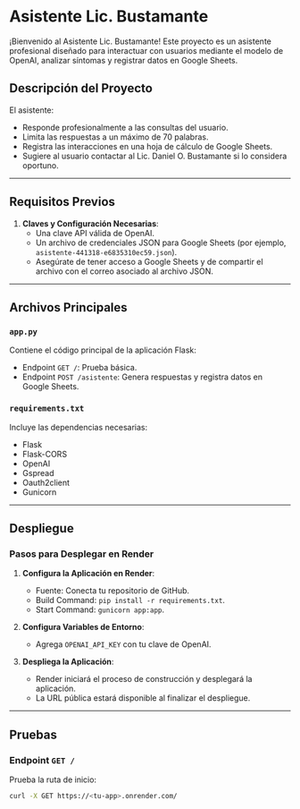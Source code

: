 # Asistente Lic. Bustamante

¡Bienvenido al Asistente Lic. Bustamante! Este proyecto es un asistente profesional diseñado para interactuar con usuarios mediante el modelo de OpenAI, analizar síntomas y registrar datos en Google Sheets.

## Descripción del Proyecto

El asistente:
- Responde profesionalmente a las consultas del usuario.
- Limita las respuestas a un máximo de 70 palabras.
- Registra las interacciones en una hoja de cálculo de Google Sheets.
- Sugiere al usuario contactar al Lic. Daniel O. Bustamante si lo considera oportuno.

---

## Requisitos Previos

1. **Claves y Configuración Necesarias**:
   - Una clave API válida de OpenAI.
   - Un archivo de credenciales JSON para Google Sheets (por ejemplo, `asistente-441318-e6835310ec59.json`).
   - Asegúrate de tener acceso a Google Sheets y de compartir el archivo con el correo asociado al archivo JSON.

---

## Archivos Principales

### `app.py`
Contiene el código principal de la aplicación Flask:
- Endpoint `GET /`: Prueba básica.
- Endpoint `POST /asistente`: Genera respuestas y registra datos en Google Sheets.

### `requirements.txt`
Incluye las dependencias necesarias:
- Flask
- Flask-CORS
- OpenAI
- Gspread
- Oauth2client
- Gunicorn

---

## Despliegue

### Pasos para Desplegar en Render

1. **Configura la Aplicación en Render**:
   - Fuente: Conecta tu repositorio de GitHub.
   - Build Command: `pip install -r requirements.txt`.
   - Start Command: `gunicorn app:app`.

2. **Configura Variables de Entorno**:
   - Agrega `OPENAI_API_KEY` con tu clave de OpenAI.

3. **Despliega la Aplicación**:
   - Render iniciará el proceso de construcción y desplegará la aplicación.
   - La URL pública estará disponible al finalizar el despliegue.

---

## Pruebas

### Endpoint `GET /`
Prueba la ruta de inicio:
```bash
curl -X GET https://<tu-app>.onrender.com/
